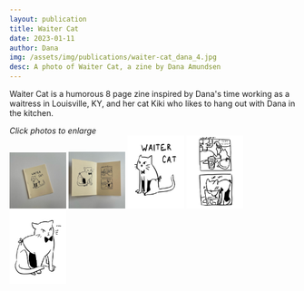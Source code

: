 ```yaml
---
layout: publication
title: Waiter Cat
date: 2023-01-11
author: Dana
img: /assets/img/publications/waiter-cat_dana_4.jpg
desc: A photo of Waiter Cat, a zine by Dana Amundsen
---
```


Waiter Cat is a humorous 8 page zine inspired by Dana's time working as a waitress in Louisville, KY, and her cat Kiki who likes to hang out with Dana in the kitchen.

*Click photos to enlarge*  
<a href="/assets/img/publications/waiter-cat_dana_4.jpg"><img src="/assets/img/publications/waiter-cat_dana_4.jpg" alt="A photo of Waiter Cat, a zine by Dana Amundsen" width="100"></a>
<a href="/assets/img/publications/waiter-cat_dana_5.jpg"><img src="/assets/img/publications/waiter-cat_dana_5.jpg" alt="A photo of Waiter Cat, a zine by Dana Amundsen" width="100"></a>
<a href="/assets/img/publications/waiter-cat_dana_1.png"><img src="/assets/img/publications/waiter-cat_dana_1.png" alt="A photo of Waiter Cat, a zine by Dana Amundsen" width="100" ></a>
<a href="/assets/img/publications/waiter-cat_dana_2.png"><img src="/assets/img/publications/waiter-cat_dana_2.png" alt="A photo of Waiter Cat, a zine by Dana Amundsen" width="100"></a>
<a href="/assets/img/publications/waiter-cat_dana_3.png"><img src="/assets/img/publications/waiter-cat_dana_3.png" alt="A photo of Waiter Cat, a zine by Dana Amundsen" width="100"></a>

